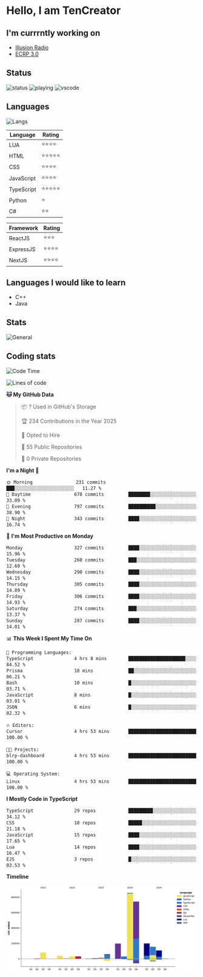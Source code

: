 # Hello, I am TenCreator

## I'm currrntly working on
- [Illusion Radio](https://illusionradio.co.uk/)
- [ECRP 3.0](http://github.com/Emerald-Coast-Roleplay/)

## Status
![status](https://api.statusbadges.me/badge/status/518334475038359555?simple=true&style=for-the-badge)
![playing](https://api.statusbadges.me/badge/playing/518334475038359555?style=for-the-badge)
![vscode](https://api.statusbadges.me/badge/vscode/518334475038359555?style=for-the-badge)

## Languages
![Langs](https://github-readme-stats.vercel.app/api/top-langs/?username=tencreator&layout=compact&theme=radical)


|Language|Rating|
|--------|------|
|LUA|⭐️⭐️⭐️⭐️|
|HTML|⭐️⭐️⭐️⭐️⭐️|
|CSS|⭐️⭐️⭐️⭐️|
|JavaScript|⭐️⭐️⭐️⭐️|
|TypeScript|⭐️⭐️⭐️⭐️⭐️|
|Python|⭐️|
|C#|⭐️⭐️ |

|Framework|Rating|
|--------|------|
|ReactJS|⭐️⭐️⭐|
|ExpressJS|⭐️⭐️⭐️⭐️|
|NextJS|⭐️⭐️⭐⭐️|

## Languages I would like to learn
- C++
- Java

## Stats
![General](https://github-readme-stats.vercel.app/api?username=tencreator&show_icons=true&theme=radical)

## Coding stats

<!--START_SECTION:waka-->
![Code Time](http://img.shields.io/badge/Code%20Time-456%20hrs%2029%20mins-blue)

![Lines of code](https://img.shields.io/badge/From%20Hello%20World%20I%27ve%20Written-2.0%20million%20lines%20of%20code-blue)

**🐱 My GitHub Data** 

> 📦 ? Used in GitHub's Storage 
 > 
> 🏆 234 Contributions in the Year 2025
 > 
> 💼 Opted to Hire
 > 
> 📜 55 Public Repositories 
 > 
> 🔑 0 Private Repositories 
 > 
**I'm a Night 🦉** 

```text
🌞 Morning                231 commits         ███░░░░░░░░░░░░░░░░░░░░░░   11.27 % 
🌆 Daytime                678 commits         ████████░░░░░░░░░░░░░░░░░   33.09 % 
🌃 Evening                797 commits         ██████████░░░░░░░░░░░░░░░   38.90 % 
🌙 Night                  343 commits         ████░░░░░░░░░░░░░░░░░░░░░   16.74 % 
```
📅 **I'm Most Productive on Monday** 

```text
Monday                   327 commits         ████░░░░░░░░░░░░░░░░░░░░░   15.96 % 
Tuesday                  260 commits         ███░░░░░░░░░░░░░░░░░░░░░░   12.69 % 
Wednesday                290 commits         ████░░░░░░░░░░░░░░░░░░░░░   14.15 % 
Thursday                 305 commits         ████░░░░░░░░░░░░░░░░░░░░░   14.89 % 
Friday                   306 commits         ████░░░░░░░░░░░░░░░░░░░░░   14.93 % 
Saturday                 274 commits         ███░░░░░░░░░░░░░░░░░░░░░░   13.37 % 
Sunday                   287 commits         ████░░░░░░░░░░░░░░░░░░░░░   14.01 % 
```


📊 **This Week I Spent My Time On** 

```text
💬 Programming Languages: 
TypeScript               4 hrs 8 mins        █████████████████████░░░░   84.52 % 
Prisma                   18 mins             ██░░░░░░░░░░░░░░░░░░░░░░░   06.21 % 
Bash                     10 mins             █░░░░░░░░░░░░░░░░░░░░░░░░   03.71 % 
JavaScript               8 mins              █░░░░░░░░░░░░░░░░░░░░░░░░   03.01 % 
JSON                     6 mins              █░░░░░░░░░░░░░░░░░░░░░░░░   02.32 % 

🔥 Editors: 
Cursor                   4 hrs 53 mins       █████████████████████████   100.00 % 

🐱‍💻 Projects: 
blrp-dashboard           4 hrs 53 mins       █████████████████████████   100.00 % 

💻 Operating System: 
Linux                    4 hrs 53 mins       █████████████████████████   100.00 % 
```

**I Mostly Code in TypeScript** 

```text
TypeScript               29 repos            █████████░░░░░░░░░░░░░░░░   34.12 % 
CSS                      18 repos            █████░░░░░░░░░░░░░░░░░░░░   21.18 % 
JavaScript               15 repos            ████░░░░░░░░░░░░░░░░░░░░░   17.65 % 
Lua                      14 repos            ████░░░░░░░░░░░░░░░░░░░░░   16.47 % 
EJS                      3 repos             █░░░░░░░░░░░░░░░░░░░░░░░░   03.53 % 
```



**Timeline**

![Lines of Code chart](https://raw.githubusercontent.com/tencreator/tencreator/main/assets/bar_graph.png)


<!--END_SECTION:waka-->
